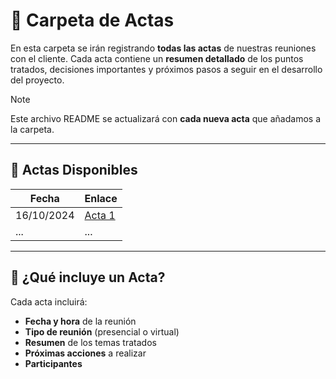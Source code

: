 # 📂 **Carpeta de Actas**

En esta carpeta se irán registrando **todas las actas** de nuestras reuniones con el cliente. Cada acta contiene un **resumen detallado** de los puntos tratados, decisiones importantes y próximos pasos a seguir en el desarrollo del proyecto.

> [!NOTE]
> Este archivo README se actualizará con **cada nueva acta** que añadamos a la carpeta.  

---

## 📑 **Actas Disponibles**

| Fecha       | Enlace                      |
|-------------|-----------------------------|
| 16/10/2024  | [Acta 1](/documentos/actas/acta1.md)   |
| ...         | ...                         |

---

## 📝 **¿Qué incluye un Acta?**
Cada acta incluirá:

- **Fecha y hora** de la reunión
- **Tipo de reunión** (presencial o virtual)
- **Resumen** de los temas tratados
- **Próximas acciones** a realizar
- **Participantes**